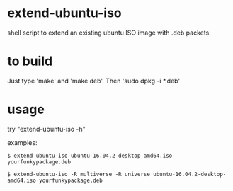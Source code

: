 # extend-ubuntu-iso
shell script to extend an existing ubuntu ISO image with .deb packets

# to build
Just type 'make' and 'make deb'. Then 'sudo dpkg -i *.deb'

# usage
try "extend-ubuntu-iso -h"

examples:

	$ extend-ubuntu-iso ubuntu-16.04.2-desktop-amd64.iso yourfunkypackage.deb
	
	$ extend-ubuntu-iso -R multiverse -R universe ubuntu-16.04.2-desktop-amd64.iso yourfunkypackage.deb
